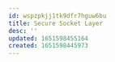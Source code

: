 ```yaml
---
id: wspzpkjj1tk9dfr7hguw6bu
title: Secure Socket Layer
desc: ''
updated: 1651598455164
created: 1651598445973
---
```



